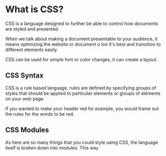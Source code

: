 # What is CSS?
CSS is a language designed to further be able to control how documents are styled and presented.

When we talk about making a document presentable to your audience, it means optimizing the website or document o loo it's best and transition to different elements easily.

CSS can be used for simple font or color changes, it can create a layout. 

## CSS Syntax 
CSS is a rule based language, rules are defined by specifying groups of styles that should be applied to particular elements or groups of elements on your web page.

If you wanted to make your header red for example, you would frame out the rules for the words to be red.

## CSS Modules 
As here are so many things that you could style using CSS, the language itself is broken down into modules. This way 